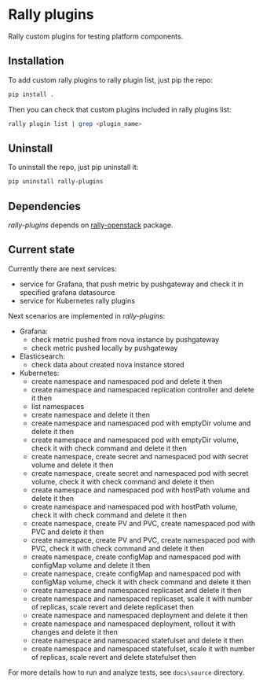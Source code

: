 # Rally plugins

Rally custom plugins for testing platform components.

## Installation

To add custom rally plugins to rally plugin list, just pip the repo:

```sh
pip install .
```

Then you can check that custom plugins included in rally plugins list:

```sh
rally plugin list | grep <plugin_name>
```

## Uninstall

To uninstall the repo, just pip uninstall it:

```sh
pip uninstall rally-plugins
```

## Dependencies

*rally-plugins* depends on [rally-openstack](https://github.com/openstack/rally-openstack) package.

## Current state

Currently there are next services:

- service for Grafana, that push metric by pushgateway and check it in
  specified grafana datasource
- service for Kubernetes rally plugins

Next scenarios are implemented in *rally-plugins*:

* Grafana:
  - check metric pushed from nova instance by pushgateway
  - check metric pushed locally by pushgateway
* Elasticsearch:
  - check data about created nova instance stored
* Kubernetes:
  - create namespace and namespaced pod and delete it then
  - create namespace and namespaced replication controller and
    delete it then
  - list namespaces
  - create namespace and delete it then
  - create namespace and namespaced pod with emptyDir volume and
    delete it then
  - create namespace and namespaced pod with emptyDir volume, check
    it with check command and delete it then
  - create namespace, create secret and namespaced pod with secret
    volume and delete it then
  - create namespace, create secret and namespaced pod with secret
    volume, check it with check command and delete it then
  - create namespace and namespaced pod with hostPath volume and
    delete it then
  - create namespace and namespaced pod with hostPath volume, check
    it with check command and delete it then
  - create namespace, create PV and PVC, create namespaced pod with
    PVC and delete it then
  - create namespace, create PV and PVC, create namespaced pod with
    PVC, check it with check command and delete it then
  - create namespace, create configMap and namespaced pod with
    configMap volume and delete it then
  - create namespace, create configMap and namespaced pod with
    configMap volume, check it with check command and delete it then
  - create namespace and namespaced replicaset and delete it then
  - create namespace and namespaced replicaset, scale it with number
    of replicas, scale revert and delete replicaset then
  - create namespace and namespaced deployment and delete it then
  - create namespace and namespaced deployment, rollout it with changes and
    delete it then
  - create namespace and namespaced statefulset and delete it then
  - create namespace and namespaced statefulset, scale it with number
    of replicas, scale revert and delete statefulset then

For more details how to run and analyze tests, see `docs\source` directory. 
